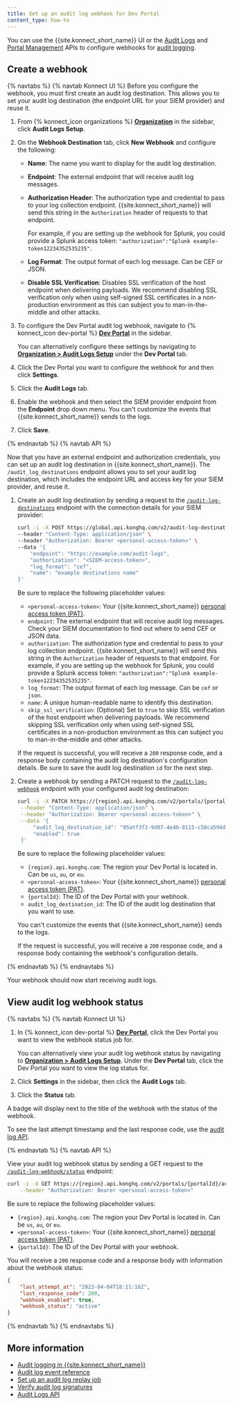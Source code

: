```yaml
---
title: Set up an audit log webhook for Dev Portal
content_type: how-to
---
```


<!-- TODO update API to v3? -->

You can use the {{site.konnect_short_name}} UI or the [Audit Logs](/konnect/api/audit-logs/latest/) and [Portal Management](/konnect/api/portal-management/latest/) APIs to configure webhooks for [audit logging](/dev-portal/portals/audit-logs/). 

<!--
TODO fix include
 include_cached /md/konnect/audit-logs/webhook-overview-prereq-siem-config.md desc='Dev Portal' %}
-->

## Create a webhook

{% navtabs %}
{% navtab Konnect UI %}
Before you configure the webhook, you must first create an audit log destination. This allows you to set your audit log destination (the endpoint URL for your SIEM provider) and reuse it. 

1. From {% konnect_icon organizations %} [**Organization**](https://cloud.konghq.com/organization) in the sidebar, click **Audit Logs Setup**.
1. On the **Webhook Destination** tab, click **New Webhook** and configure the following:
   * **Name**: The name you want to display for the audit log destination.
   * **Endpoint**: The external endpoint that will receive audit log messages. 
   * **Authorization Header**: The authorization type and credential to pass to your log collection endpoint. 
    {{site.konnect_short_name}} will send this string in the `Authorization` header of requests to that endpoint.

     For example, if you are setting up the webhook for Splunk, you could provide a Splunk access token: 
     `"authorization":"Splunk example-token12234352535235"`.
        
    * **Log Format**: The output format of each log message. Can be CEF or JSON.
    * **Disable SSL Verification**: Disables SSL verification of the host endpoint when delivering payloads. We recommend disabling SSL verification only when using self-signed SSL certificates in a non-production environment as this can subject you to man-in-the-middle and other attacks.
1. To configure the Dev Portal audit log webhook, navigate to {% konnect_icon dev-portal %} [**Dev Portal**](https://cloud.konghq.com/portal) in the sidebar.
   
   You can alternatively configure these settings by navigating to [**Organization > Audit Logs Setup**](https://cloud.konghq.com/global/organization/audit-logs) under the **Dev Portal** tab.
1. Click the Dev Portal you want to configure the webhook for and then click **Settings**.
1. Click the **Audit Logs** tab.
1. Enable the webhook and then select the SIEM provider endpoint from the **Endpoint** drop down menu. You can't customize the events that {{site.konnect_short_name}} sends to the logs.
1. Click **Save**.

{% endnavtab %}
{% navtab API %}

Now that you have an external endpoint and authorization credentials, you can set up an audit log destination in {{site.konnect_short_name}}. The `/audit_log_destinations` endpoint allows you to set your audit log destination, which includes the endpoint URL and access key for your SIEM provider, and reuse it. 

1. Create an audit log destination by sending a request to the [`/audit-log-destinations`](/konnect/api/audit-logs/latest/) endpoint with the connection details for your SIEM provider:

    ```sh
    curl -i -X POST https://global.api.konghq.com/v2/audit-log-destinations \
    --header "Content-Type: application/json" \
    --header "Authorization: Bearer <personal-access-token>" \
    --data '{
        "endpoint": "https://example.com/audit-logs",
        "authorization": "<SIEM-access-token>",
        "log_format": "cef",
        "name": "example destinations name"
    }'
    ```

    Be sure to replace the following placeholder values:
    * `<personal-access-token>`: Your {{site.konnect_short_name}} [personal access token (PAT)](/konnect/api/#authentication).
    * `endpoint`: The external endpoint that will receive audit log messages. Check your SIEM documentation to find out where to send CEF or JSON data.
    * `authorization`: The authorization type and credential to pass to your log collection endpoint. 
    {{site.konnect_short_name}} will send this string in the `Authorization` header of requests to that endpoint. For example, if you are setting up the webhook for Splunk, you could provide a Splunk access token: `"authorization":"Splunk example-token12234352535235"`.
    * `log_format`: The output format of each log message. Can be `cef` or `json`.
    * `name`: A unique human-readable name to identify this destination.
    * `skip_ssl_verification`: (Optional) Set to `true` to skip SSL verification of the host endpoint when delivering payloads. We recommend skipping SSL verification only when using self-signed SSL certificates in a non-production environment as this can subject you to man-in-the-middle and other attacks.

    If the request is successful, you will receive a `200` response code, and a response body containing the audit log destination's configuration details. Be sure to save the audit log destination `id` for the next step. 

1. Create a webhook by sending a PATCH request to the [`/audit-log-webhook`](/konnect/api/portal-management/latest/) endpoint with your configured audit log destination:

    ```sh
    curl -i -X PATCH https://{region}.api.konghq.com/v2/portals/{portalId}/audit-log-webhook \
     --header "Content-Type: application/json" \
     --header "Authorization: Bearer <personal-access-token>" \
     --data '{
         "audit_log_destination_id": "05atf3f2-9d07-4e46-8115-c58ca594d00e",
         "enabled": true
     }'
    ```

    Be sure to replace the following placeholder values:
    * `{region}.api.konghq.com`: The region your Dev Portal is located in. Can be `us`, `au`, or `eu`.
    * `<personal-access-token>`: Your {{site.konnect_short_name}} [personal access token (PAT)](/konnect/api/#authentication).
    * `{portalId}`: The ID of the Dev Portal with your webhook.
    * `audit_log_destination_id`: The ID of the audit log destination that you want to use.

    You can't customize the events that {{site.konnect_short_name}} sends to the logs.

    If the request is successful, you will receive a `200` response code, and a response body containing the webhook's configuration details.

{% endnavtab %}
{% endnavtabs %}

Your webhook should now start receiving audit logs.

## View audit log webhook status

{% navtabs %}
{% navtab Konnect UI %}

1. In {% konnect_icon dev-portal %} [**Dev Portal**](https://cloud.konghq.com/portal), click the Dev Portal you want to view the webhook status job for.
   
   You can alternatively view your audit log webhook status by navigating to [**Organization > Audit Logs Setup**](https://cloud.konghq.com/global/organization/audit-logs). Under the **Dev Portal** tab, click the Dev Portal you want to view the log status for.
1. Click **Settings** in the sidebar, then click the **Audit Logs** tab.
1. Click the **Status** tab.

A badge will display next to the title of the webhook with the status of the webhook.

To see the last attempt timestamp and the last response code, use the [audit log API](/konnect/api/audit-logs/latest/).

{% endnavtab %}
{% navtab API %}

View your audit log webhook status by sending a GET request to the [`/audit-log-webhook/status`](/konnect/api/portal-management/latest/) endpoint:

```sh
curl -i -X GET https://{region}.api.konghq.com/v2/portals/{portalId}/audit-log-webhook/status \
    --header "Authorization: Bearer <personal-access-token>"
```

Be sure to replace the following placeholder values:
* `{region}.api.konghq.com`: The region your Dev Portal is located in. Can be `us`, `au`, or `eu`.
* `<personal-access-token>`: Your {{site.konnect_short_name}} [personal access token (PAT)](/konnect/api/#authentication).
* `{portalId}`: The ID of the Dev Portal with your webhook.

You will receive a `200` response code and a response body with information about the webhook status:

```json
{
    "last_attempt_at": "2023-04-04T18:11:16Z",
    "last_response_code": 200,
    "webhook_enabled": true,
    "webhook_status": "active"
}
```

{% endnavtab %}
{% endnavtabs %}


## More information
* [Audit logging in {{site.konnect_short_name}}](/dev-portal/portals/audit-logs/)
* [Audit log event reference](/konnect/reference/audit-logs/)
* [Set up an audit log replay job](/dev-portal/portals/audit-logs/replay-job/)
* [Verify audit log signatures](/konnect/reference/verify-signatures/)
* [Audit Logs API](/konnect/api/audit-logs/latest/)
